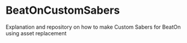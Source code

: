 # BeatOnCustomSabers
Explanation and repository on how to make Custom Sabers for BeatOn using asset replacement
